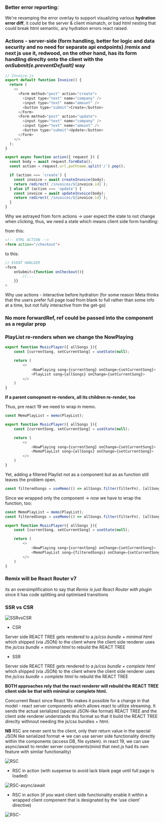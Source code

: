 ### Better error reporting:

We're revamping the error overlay to support visualizing various **hydration error diff**, it could be the server & client mismatch, or bad html nesting that could break html semantic, any hydration errors react raised.


### Actions - server-side (form handling, better for logic and data security and no need for separate api endpoints) /remix and next js use it, redwood, on the other hand, has its form handling direclty onto the client with the *onSubmit(e.preventDefualt)* way


```js
// Invoice.js
export default function Invoice() {
  return (
    <>
      <Form method="post" action="create">
        <input type="text" name="company" />
        <input type="text" name="amount" />
        <button type="submit">Create</button>
      </Form>
      <Form method="post" action="update">
        <input type="text" name="company" />
        <input type="text" name="amount" />
        <button type="submit">Update</button>
      </Form>
    </>
  );
}

export async function action({ request }) {
  const body = await request.formData();
  const action = request.url.pathname.split('/').pop();

  if (action === 'create') {
    const invoice = await createInvoice(body);
    return redirect(`/invoices/${invoice.id}`);
  } else if (action === 'update') {
    const invoice = await updateInvoice(body);
    return redirect(`/invoices/${invoice.id}`);
  }
}
```

Why we astrayed from form actions -> user expect the state to not change when clicking, thus, we need a state which means client side form handling:

from this:

```html
<!-- HTML ACTION -->
<form action="/checkout">
```

to this:
```js
// EVENT HANLDER
<form 
    onSubmit={function onCheckout(){
        //...
    }}
>
```

Why use actions - interactive before hydration (for some reason Meta thinks that the users prefer full page load from blank to full rather than some info at a time, but not fully interactive from the get-go)

### No more forwardRef, ref could be passed into the component as a regular prop


### PlayList re-renders when we change the NowPlaying

```js
export function MusicPlayer({ allSongs }){
    const [currentSong, setCurrentSong] = useState(null);

    return (
        <>
            <NowPlaying song={currentSong} onChange={setCurrentSong}>
            <PlayList song={allSongs} onChange={setCurrentSong}>
        </>
    )
}
```
**If a parent comopnent re-renders, all its children re-render, too**

Thus, pre react 19 we need to wrap in memo.

```js
const MemoPlayList = memo(PlayList);

export function MusicPlayer({ allSongs }){
    const [currentSong, setCurrentSong] = useState(null);

    return (
        <>
            <NowPlaying song={currentSong} onChange={setCurrentSong}>
            <MemoPlayList song={allSongs} onChange={setCurrentSong}>
        </>
    )
}
```
Yet, adding a filtered Playlist not as a component but as as function still leaves the problem open.
```js
const filteredSongs = useMemo(() => allSongs.filter(filterFn), [allSongs])
```
Since we wrapped only the component -> now we have to wrap the function, too:

```js
const MemoPlayList = memo(PlayList);
const filteredSongs = useMemo(() => allSongs.filter(filterFn), [allSongs])

export function MusicPlayer({ allSongs }){
    const [currentSong, setCurrentSong] = useState(null);

    return (
        <>
            <NowPlaying song={currentSong} onChange={setCurrentSong}>
            <MemoPlayList song={filteredSongs} onChange={setCurrentSong}>
        </>
    )
}
```


### Remix will be React Router v7

its an oversimplification to say that *Remix is just React Router with plugin* since it has  code splitting and optimised transitions

### SSR vs CSR

![SSRvsCSR](https://github.com/VasilGVasilev/InterviewPrep/blob/main/reactjs-interview-questions/images/SSR%20vs%20CSR.png)

- CSR

Server side REACT TREE gets rendered to a *js/css bundle + minimal html* which shipped (via JSON) to the client where the client side renderer uses the *js/css bundle + minimal html* to rebuild the REACT TREE

- SSR

Server side REACT TREE gets rendered to a *js/css bundle + complete html* which shipped (via JSON) to the client where the client side renderer uses the *js/css bundle + complete html* to rebuild the REACT TREE

**BOTH approaches rely that the react renderer will rebuild the REACT TREE client side be that with minimal or complete html.**

Concurrent React since React 18v makes it possible for a change in that model - react server components which allows react to utilize streaming. It sends the actual serialized (special JSON-like format) REACT TREE and the client side renderer understands this format so that it build the REACT TREE direclty withnout needing the js/css bundles + html.

**NB** RSC are never sent to the client, only their return value in the special JSON like serialized format => we can use server side functionality directly within the components (access DB, file system). in react 19, we can use async/await to render server components(mind that next.js had its own feature with similar functionality)

![RSC](https://github.com/VasilGVasilev/InterviewPrep/blob/main/conferences/images/RSC.png)

- RSC in action (with suspense to avoid lack blank page until full page is loaded)

![RSC-async/await](https://github.com/VasilGVasilev/InterviewPrep/blob/main/conferences/images/RSC-async%3Aawait.png)


- RSC in action (if you want client side functionality enable it within a wrapped client component that is designated by the 'use client' directive)

![RSC-](https://github.com/VasilGVasilev/InterviewPrep/blob/main/conferences/images/RSC-use-client.png)

